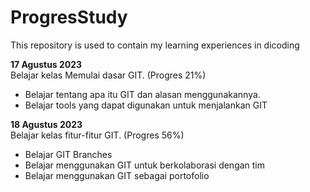 # ProgresStudy
This repository is used to contain my learning experiences in dicoding

**17 Agustus 2023**  
Belajar kelas Memulai dasar GIT. (Progres 21%)

  * Belajar tentang apa itu GIT dan alasan menggunakannya.
  * Belajar tools yang dapat digunakan untuk menjalankan GIT

**18 Agustus 2023**  
Belajar kelas fitur-fitur GIT. (Progres 56%)

  * Belajar GIT Branches
  * Belajar menggunakan GIT untuk berkolaborasi dengan tim
  * Belajar menggunakan GIT sebagai portofolio
